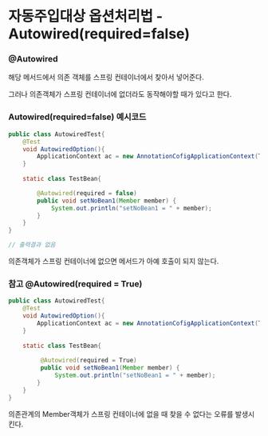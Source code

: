 # 자동주입대상 옵션처리법 - Autowired(required=false)

### @Autowired

해당 메서드에서 의존 객체를 스프링 컨테이너에서 찾아서 넣어준다.

그러나 의존객체가 스프링 컨테이너에 없더라도 동작해야할 때가 있다고 한다.



### Autowired(required=false) 예시코드

```java
public class AutowiredTest{
    @Test
    void AutowiredOption(){
        ApplicationContext ac = new AnnotationCofigApplicationContext(TestBean.class)
    }
    
    static class TestBean{

        @Autowired(required = false)
        public void setNoBean1(Member member) {
            System.out.println("setNoBean1 = " + member);
        }
    }
}

// 출력결과 없음
```

의존객체가 스프링 컨테이너에 없으면 메서드가 아예 호출이 되지 않는다.



### 참고 @Autowired(required = True)

```java
public class AutowiredTest{
    @Test
    void AutowiredOption(){
        ApplicationContext ac = new AnnotationCofigApplicationContext(TestBean.class)
    }
    
    static class TestBean{
        
         @Autowired(required = True)
         public void setNoBean1(Member member) {
             System.out.println("setNoBean1 = " + member);
        }
    }
}
```

의존관계의 Member객체가 스프링 컨테이너에 없을 때 찾을 수 없다는 오류를 발생시킨다.

